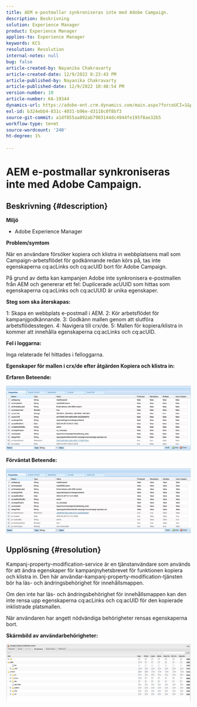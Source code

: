 ```yaml
---
title: AEM e-postmallar synkroniseras inte med Adobe Campaign.
description: Beskrivning
solution: Experience Manager
product: Experience Manager
applies-to: Experience Manager
keywords: KCS
resolution: Resolution
internal-notes: null
bug: false
article-created-by: Nayanika Chakravarty
article-created-date: 12/9/2022 8:23:43 PM
article-published-by: Nayanika Chakravarty
article-published-date: 12/9/2022 10:48:54 PM
version-number: 10
article-number: KA-19344
dynamics-url: https://adobe-ent.crm.dynamics.com/main.aspx?forceUCI=1&pagetype=entityrecord&etn=knowledgearticle&id=dd278a5b-ff77-ed11-81aa-6045bd006b3d
exl-id: b324ebb4-831c-4031-b96e-d3118c0f8bf3
source-git-commit: a1df855aa892ab7903144dc4944fe195f8ae32b5
workflow-type: tm+mt
source-wordcount: '240'
ht-degree: 1%

---
```


# AEM e-postmallar synkroniseras inte med Adobe Campaign.

## Beskrivning {#description}


<b>Miljö</b>

- Adobe Experience Manager

<b>Problem/symtom</b>

När en användare försöker kopiera och klistra in webbplatsens mall som Campaign-arbetsflödet för godkännande redan körs på, tas inte egenskaperna cq:acLinks och cq:acUID bort för Adobe Campaign.

På grund av detta kan kampanjen Adobe inte synkronisera e-postmallen från AEM och genererar ett fel: Duplicerade acUUID som hittas som egenskaperna cq:acLinks och cq:acUUID är unika egenskaper.



<b>Steg som ska återskapas:</b>

1: Skapa en webbplats e-postmall i AEM.
2: Kör arbetsflödet för kampanjgodkännande.
3: Godkänn mallen genom att slutföra arbetsflödesstegen.
4: Navigera till crx/de.
5: Mallen för kopiera/klistra in kommer att innehålla egenskaperna cq:acLinks och cq:acUID.

<b>Fel i loggarna:</b>

Inga relaterade fel hittades i felloggarna.



<b>Egenskaper för mallen i crx/de efter åtgärden Kopiera och klistra in:</b>

<b>Erfaren </b><b>Beteende:</b>

![](assets/___de278a5b-ff77-ed11-81aa-6045bd006b3d___.jpeg)

<b>Förväntat </b><b>Beteende</b><b>:</b>

![](assets/___e0278a5b-ff77-ed11-81aa-6045bd006b3d___.jpeg)


## Upplösning {#resolution}


Kampanj-property-modification-service är en tjänstanvändare som används för att ändra egenskaper för kampanjnyhetsbrevet för funktionen kopiera och klistra in.
Den här användar-kampanj-property-modification-tjänsten bör ha läs- och ändringsbehörighet för innehållsmappen.

Om den inte har läs- och ändringsbehörighet för innehållsmappen kan den inte rensa upp egenskaperna cq:acLinks och cq:acUID för den kopierade inklistrade platsmallen.

När användaren har angett nödvändiga behörigheter rensas egenskaperna bort.

<b>Skärmbild av användarbehörigheter:</b>

![](assets/5443ef52-35cc-ec11-a7b5-6045bd00db33.png)
